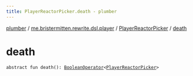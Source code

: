 ```yaml
---
title: PlayerReactorPicker.death - plumber
---
```


[plumber](../../index.html) / [me.bristermitten.rewrite.dsl.player](../index.html) / [PlayerReactorPicker](index.html) / [death](./death.html)

# death

`abstract fun death(): `[`BooleanOperator`](../../me.bristermitten.rewrite.dsl.core/-boolean-operator/index.html)`<`[`PlayerReactorPicker`](index.html)`>`